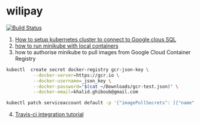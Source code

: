 # wilipay
[![Build Status](https://travis-ci.com/wilipay/wilipay.svg?token=gre7NQjoinSkmrrbkqMV&branch=master)](https://travis-ci.com/wilipay/wilipay)
1. [How to setup kubernetes cluster to connect to Google clous SQL](https://cloud.google.com/sql/docs/postgres/connect-kubernetes-engine)
2. [how to run minikube with local containers](https://stackoverflow.com/questions/42564058/how-to-use-local-docker-images-in-kubernetes/42564211)
3. how to authorise minikube to pull images from Google Cloud Container Registry
```bash
kubectl  create secret docker-registry gcr-json-key \
          --docker-server=https://gcr.io \
          --docker-username=_json_key \
          --docker-password="$(cat ~/Downloads/gcr-test.json)" \
          --docker-email=khalid.ghiboub@gmail.com
```

```bash 
kubectl patch serviceaccount default -p '{"imagePullSecrets": [{"name": "gcr-json-key"}]}'
```
4. [Travis-ci integration tutorial](https://medium.com/google-cloud/continuous-delivery-in-a-microservice-infrastructure-with-google-container-engine-docker-and-fb9772e81da7)